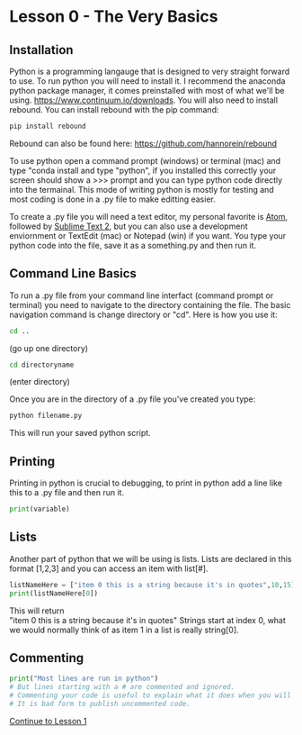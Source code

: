# Lesson 0 - The Very Basics

## Installation
Python is a programming langauge that is designed to very straight forward to use. To run python you will need to install it. I recommend the anaconda python package manager, it comes preinstalled with most of what we'll be using.
https://www.continuum.io/downloads. You will also need to install rebound. You can install rebound with the pip command:
```bash
pip install rebound
```

Rebound can also be found here: https://github.com/hannorein/rebound

To use python open a command prompt (windows) or terminal (mac) and type "conda install and type "python", if you installed this correctly your screen should show a >>> prompt and you can type python code directly into the termainal. This mode of writing python is mostly for testing and most coding is done in a .py file to make editting easier.

To create a .py file you will need a text editor, my personal favorite is [Atom](https://atom.io/), followed by [Sublime Text 2](https://sublimetext.com/2), but you can also use a development enviornment or TextEdit (mac) or Notepad (win) if you want. You type your python code into the file, save it as a something.py and then run it.

## Command Line Basics
To run a .py file from your command line interfact (command prompt or terminal) you need to navigate to the directory containing the file. The basic navigation command is change directory or "cd". Here is how you use it:
```bash
cd ..
```
(go up one directory)
```bash
cd directoryname
```
(enter directory)

Once you are in the directory of a .py file you've created you type:
```bash
python filename.py
```
This will run your saved python script.
## Printing
Printing in python is crucial to debugging, to print in python add a line like this to a .py file and then run it.
```python
print(variable)
```
## Lists
Another part of python that we will be using is lists. Lists are declared in this format [1,2,3] and you can access an item with list[#]. 
```python
listNameHere = ["item 0 this is a string because it's in quotes",10,15]
print(listNameHere[0])
```
This will return  
"item 0 this is a string because it's in quotes"
Strings start at index 0, what we would normally think of as item 1 in a list is really string[0].

## Commenting
```python
print("Most lines are run in python")
# But lines starting with a # are commented and ignored.
# Commenting your code is useful to explain what it does when you will be sharing it with others.
# It is bad form to publish uncommented code.
```
[Continue to Lesson 1](https://github.com/UncleIroh/Learning-Rebound/blob/master/Lesson1.md)
